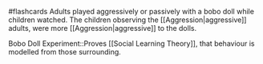 #flashcards 
Adults played aggressively or passively with a bobo doll while children watched. The children observing the [[Aggression|aggressive]] adults, were more [[Aggression|aggressive]] to the dolls. 

Bobo Doll Experiment::Proves [[Social Learning Theory]], that behaviour is modelled from those surrounding.
<!--SR:!2023-11-07,3,250-->